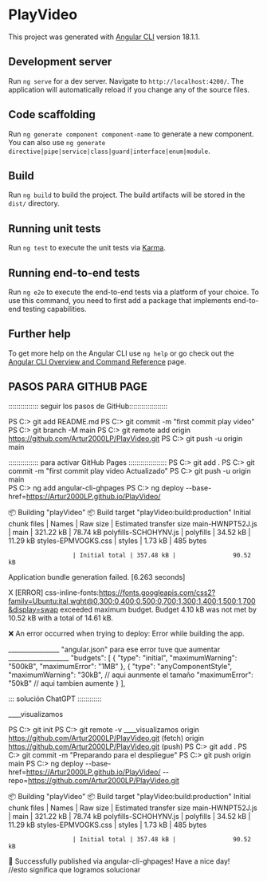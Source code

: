 # PlayVideo

This project was generated with [Angular CLI](https://github.com/angular/angular-cli) version 18.1.1.

## Development server

Run `ng serve` for a dev server. Navigate to `http://localhost:4200/`. The application will automatically reload if you change any of the source files.

## Code scaffolding

Run `ng generate component component-name` to generate a new component. You can also use `ng generate directive|pipe|service|class|guard|interface|enum|module`.

## Build

Run `ng build` to build the project. The build artifacts will be stored in the `dist/` directory.

## Running unit tests

Run `ng test` to execute the unit tests via [Karma](https://karma-runner.github.io).

## Running end-to-end tests

Run `ng e2e` to execute the end-to-end tests via a platform of your choice. To use this command, you need to first add a package that implements end-to-end testing capabilities.

## Further help

To get more help on the Angular CLI use `ng help` or go check out the [Angular CLI Overview and Command Reference](https://angular.dev/tools/cli) page.
## PASOS PARA GITHUB PAGE

::::::::::::::: seguir los pasos de GitHub:::::::::::::::::::

  PS C:> git add README.md
  PS C:> git commit -m "first commit play video"
  PS C:> git branch -M main
  PS C:> git remote add origin https://github.com/Artur2000LP/PlayVideo.git
  PS C:> git push -u origin main

::::::::::::::: para activar GitHub Pages :::::::::::::::::::
PS C:> git add .
PS C:> git commit -m "first commit play video Actualizado"
PS C:> git push -u origin main   
PS C:> ng add angular-cli-ghpages
PS C:> ng deploy --base-href=https://Artur2000LP.github.io/PlayVideo/

📦 Building "playVideo"
📦 Build target "playVideo:build:production"
Initial chunk files   | Names         |  Raw size | Estimated transfer size
main-HWNPT52J.js      | main          | 321.22 kB |                78.74 kB
polyfills-SCHOHYNV.js | polyfills     |  34.52 kB |                11.29 kB
styles-EPMVOGKS.css   | styles        |   1.73 kB |               485 bytes

                      | Initial total | 357.48 kB |                90.52 kB

Application bundle generation failed. [6.263 seconds]

X [ERROR] css-inline-fonts:https://fonts.googleapis.com/css2?family=Ubuntu:ital,wght@0,300;0,400;0,500;0,700;1,300;1,400;1,500;1,700&display=swap exceeded maximum budget. Budget 4.10 kB was not met by 10.52 kB with a total of 14.61 kB.

❌ An error occurred when trying to deploy:
Error while building the app.

________________ "angular.json"   para ese error tuve que aumentar ___________________
"budgets": [
                {
                  "type": "initial",
                  "maximumWarning": "500kB",
                  "maximumError": "1MB"
                },
                {
                  "type": "anyComponentStyle",
                  "maximumWarning": "30kB",  // aqui aunmente el tamaño
                  "maximumError": "50kB"  // aqui tambien aumente 
                }
              ],

:::  solución ChatGPT ::::::::::::

____visualizamos 

PS C:> git init
PS C:> git remote -v 
____visualizamos 
origin  https://github.com/Artur2000LP/PlayVideo.git (fetch)
origin  https://github.com/Artur2000LP/PlayVideo.git (push)
PS C:> git add .
PS C:> git commit -m "Preparando para el despliegue"
PS C:> git push origin main
PS C:> ng deploy --base-href=https://Artur2000LP.github.io/PlayVideo/ --repo=https://github.com/Artur2000LP/PlayVideo.git

📦 Building "playVideo"
📦 Build target "playVideo:build:production"
Initial chunk files   | Names         |  Raw size | Estimated transfer size
main-HWNPT52J.js      | main          | 321.22 kB |                78.74 kB
polyfills-SCHOHYNV.js | polyfills     |  34.52 kB |                11.29 kB
styles-EPMVOGKS.css   | styles        |   1.73 kB |               485 bytes

                      | Initial total | 357.48 kB |                90.52 kB

🌟 Successfully published via angular-cli-ghpages! Have a nice day!  
//esto significa que logramos solucionar 
